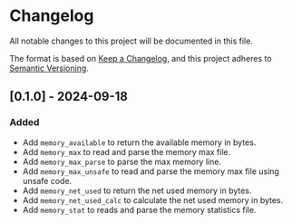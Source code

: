 # Changelog

All notable changes to this project will be documented in this file.

The format is based on [Keep a Changelog](https://keepachangelog.com/en/1.1.0/),
and this project adheres to [Semantic Versioning](https://semver.org/spec/v2.0.0.html).

## [0.1.0] - 2024-09-18

### Added

* Add `memory_available` to return the available memory in bytes.
* Add `memory_max` to read and parse the memory max file.
* Add `memory_max_parse` to parse the max memory line.
* Add `memory_max_unsafe` to read and parse the memory max file using unsafe code.
* Add `memory_net_used`	to return the net used memory in bytes.
* Add `memory_net_used_calc` to calculate the net used memory in bytes.
* Add `memory_stat`	to reads and parse the memory statistics file.